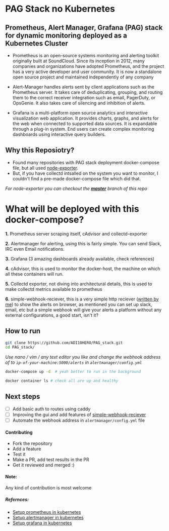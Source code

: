 # PAG Stack no Kubernetes

## Prometheus, Alert Manager, Grafana (PAG) stack for dynamic monitoring deployed as a Kubernetes Cluster

* Prometheus is an open-source systems monitoring and alerting toolkit originally built at SoundCloud. Since its inception in 2012, many companies and organizations have adopted Prometheus, and the project has a very active developer and user community. It is now a standalone open source project and maintained independently of any company

* Alert-Manager handles alerts sent by client applications such as the Prometheus server. It takes care of deduplicating, grouping, and routing them to the correct receiver integration such as email, PagerDuty, or OpsGenie. It also takes care of silencing and inhibition of alerts.

* Grafana is a multi-platform open source analytics and interactive visualization web application. It provides charts, graphs, and alerts for the web when connected to supported data sources. It is expandable through a plug-in system. End users can create complex monitoring dashboards using interactive query builders.

## Why this Reposiotry?

- Found many repositories with PAG stack deployment docker-compose file, but all used [node-exporter](https://github.com/prometheus/node_exporter).
- But, if you have collectd intsalled on the system you want to monitor, I couldn't find a pre-made docker-compose file which did that.

*For node-exporter you can checkout the **[master](https://github.com/ADI10HERO/PAG_stack/tree/master)** branch of this repo*

# What will be deployed with this docker-compose?

**1.** Prometheus server scraping itself, cAdvisor and collectd-exporter

**2.** Alertmanager for alerting, using this is fairly simple. You can send Slack, IRC even Email notifications.

**3.** Grafana (3 amazing dashboards already available, check references)

**4.** cAdvisor, this is used to monitor the docker-host, the machine on which all these containers will run.

**5.** Collectd exporter, not diving into architectural details, this is used to make collectd metrics available to prometheus

**6.** simple-webhook-reciever, this is a very simple http reciever ([written by me](https://hub.docker.com/r/adi10hero/simple-webhook-reciever)) to show the alerts on browser, as mentioned you can set up slack, email, etc but a simple webhook will give your alerts a platform without any external configurations, a good start, isn't it?

## How to run 

```sh
git clone https://github.com/ADI10HERO/PAG_stack.git
cd PAG_stack/
```
*Use nano / vim / any text editor you like and change the webhook address of  to `ip-of-your-machine:5000/alerts` in `alertmanager/config.yml`*

```sh
docker-compose up -d  # yeah better to run in the background

docker container ls # check all are up and healthy
```
 


## Next steps
- [ ] Add basic auth to routes using caddy 
- [ ] Improving the gui and add features of [simple-webhook-reciever](https://github.com/adi10hero/simple-webhook-reciever/)
- [ ] Automate the webhook address in `alertmanager/config.yml` file

#### Contributing
- Fork the repository
- Add a feature
- Test it
- Make a PR, add test results in the PR
- Get it reviewed and merged :)


#### Note:
Any kind of contribution is most welcome

##### Refernces:
- [Setup prometheus in kubernetes](https://devopscube.com/setup-prometheus-monitoring-on-kubernetes/)
- [Setup alertmanager in kubernetes](https://devopscube.com/alert-manager-kubernetes-guide/)
- [Setup grafana in kubernetes](https://devopscube.com/setup-grafana-kubernetes/)